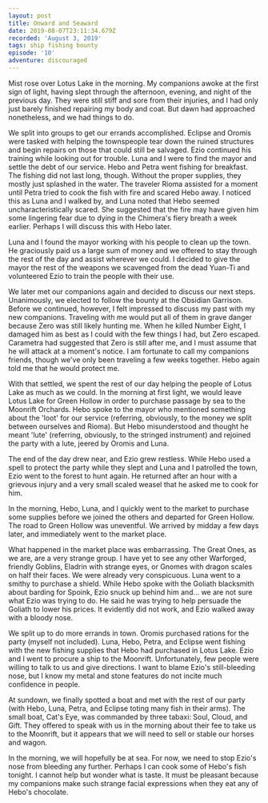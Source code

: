 ```yaml
---
layout: post
title: Onward and Seaward
date: 2019-08-07T23:11:34.679Z
recorded: 'August 3, 2019'
tags: ship fishing bounty
episode: '10'
adventure: discouraged
---
```

Mist rose over Lotus Lake in the morning. My companions awoke at the first sign of light, having slept through the afternoon, evening, and night of the previous day. They were still stiff and sore from their injuries, and I had only just barely finished repairing my body and coat. But dawn had approached nonetheless, and we had things to do.

We split into groups to get our errands accomplished. Eclipse and Oromis were tasked with helping the townspeople tear down the ruined structures and begin repairs on those that could still be salvaged. Ezio continued his training while looking out for trouble. Luna and I were to find the mayor and settle the debt of our service. Hebo and Petra went fishing for breakfast. The fishing did not last long, though. Without the proper supplies, they mostly just splashed in the water. The traveler Rioma assisted for a moment until Petra tried to cook the fish with fire and scared Hebo away. I noticed this as Luna and I walked by, and Luna noted that Hebo seemed uncharacteristically scared. She suggested that the fire may have given him some lingering fear due to dying in the Chimera's fiery breath a week earlier. Perhaps I will discuss this with Hebo later.

Luna and I found the mayor working with his people to clean up the town. He graciously paid us a large sum of money and we offered to stay through the rest of the day and assist wherever we could. I decided to give the mayor the rest of the weapons we scavenged from the dead Yuan-Ti and volunteered Ezio to train the people with their use. 

We later met our companions again and decided to discuss our next steps. Unanimously, we elected to follow the bounty at the Obsidian Garrison. Before we continued, however, I felt impressed to discuss my past with my new companions. Traveling with me would put all of them in grave danger because Zero was still likely hunting me. When he killed Number Eight, I damaged him as best as I could with the few things I had, but Zero escaped. Carametra had suggested that Zero is still after me, and I must assume that he will attack at a moment's notice. I am fortunate to call my companions friends, though we've only been traveling a few weeks together. Hebo again told me that he would protect me.

With that settled, we spent the rest of our day helping the people of Lotus Lake as much as we could. In the morning at first light, we would leave Lotus Lake for Green Hollow in order to purchase passage by sea to the Moonrift Orchards. Hebo spoke to the mayor who mentioned something about the 'loot' for our service (referring, obviously, to the money we split between ourselves and Rioma). But Hebo misunderstood and thought he meant 'lute' (referring, obviously, to the stringed instrument) and rejoined the party with a lute, jeered by Oromis and Luna.

The end of the day drew near, and Ezio grew restless. While Hebo used a spell to protect the party while they slept and Luna and I patrolled the town, Ezio went to the forest to hunt again. He returned after an hour with a grievous injury and a very small scaled weasel that he asked me to cook for him.

In the morning, Hebo, Luna, and I quickly went to the market to purchase some supplies before we joined the others and departed for Green Hollow. The road to Green Hollow was uneventful. We arrived by midday a few days later, and immediately went to the market place. 

What happened in the market place was embarrassing. The Great Ones, as we are, are a very strange group. I have yet to see any other Warforged, friendly Goblins, Eladrin with strange eyes, or Gnomes with dragon scales on half their faces. We were already very conspicuous. Luna went to a smithy to purchase a shield. While Hebo spoke with the Goliath blacksmith about barding for Spoink, Ezio snuck up behind him and... we are not sure what Ezio was trying to do. He said he was trying to help persuade the Goliath to lower his prices. It evidently did not work, and Ezio walked away with a bloody nose.

We split up to do more errands in town. Oromis purchased rations for the party (myself not included). Luna, Hebo, Petra, and Eclipse went fishing with the new fishing supplies that Hebo had purchased in Lotus Lake. Ezio and I went to procure a ship to the Moonrift. Unfortunately, few people were willing to talk to us and give directions. I want to blame Ezio's still-bleeding nose, but I know my metal and stone features do not incite much confidence in people.

At sundown, we finally spotted a boat and met with the rest of our party (with Hebo, Luna, Petra, and Eclipse toting many fish in their arms). The small boat, Cat's Eye, was commanded by three tabaxi: Soul, Cloud, and Gift. They offered to speak with us in the morning about their fee to take us to the Moonrift, but it appears that we will need to sell or stable our horses and wagon. 

In the morning, we will hopefully be at sea. For now, we need to stop Ezio's nose from bleeding any further. Perhaps I can cook some of Hebo's fish tonight. I cannot help but wonder what is taste. It must be pleasant because my companions make such strange facial expressions when they eat any of Hebo's chocolate.
